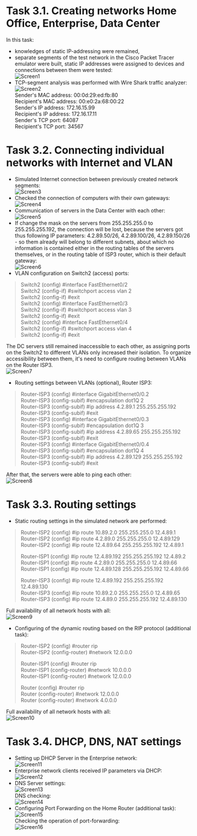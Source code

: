# Task 3.1. Creating networks Home Office, Enterprise, Data Center  
 In this task:  
 - knowledges of static IP-addressing were remained,  
 - separate segments of the test network in the Cisco Packet Tracer emulator were built, static IP addresses were assigned to devices and connections between them were tested:  
 ![Screen1](./task_images/Screenshot_1.png)  
 - TCP-segment analysis was performed with Wire Shark traffic analyzer:  
 ![Screen2](./task_images/Screenshot_2.png)  
 Sender's MAC address: 00:0d:29:ed:fb:80  
 Recipient's MAC address: 00:e0:2a:68:00:22  
 Sender's IP address: 172.16.15.99  
 Recipient's IP address: 172.16.17.11  
 Sender's TCP port: 64087  
 Recipient's TCP port: 34567  

# Task 3.2. Connecting individual networks with Internet and VLAN  
 - Simulated Internet connection between previously created network segments:  
 ![Screen3](./task_images/Screenshot_3.png)  
 - Checked the connection of computers with their own gateways:  
 ![Screen4](./task_images/Screenshot_4.png)  
 - Communication of servers in the Data Center with each other:  
 ![Screen5](./task_images/Screenshot_5.png)  
 - If change the mask on the servers from 255.255.255.0 to 255.255.255.192, the connection will be lost, because the servers got thus following IP parameters: 4.2.89.50/26, 4.2.89.100/26, 4.2.89.150/26 - so them already will belong to different subnets, about which no information is contained either in the routing tables of the servers themselves, or in the routing table of ISP3 router, which is their default gateway:  
 ![Screen6](./task_images/Screenshot_6.png)  
 - VLAN configuration on Switch2 (access) ports:  

 > Switch2 (config) #interface FastEthernet0/2  
 > Switch2 (config-if) #switchport access vlan 2  
 > Switch2 (config-if) #exit  
 > Switch2 (config) #interface FastEthernet0/3  
 > Switch2 (config-if) #switchport access vlan 3  
 > Switch2 (config-if) #exit  
 > Switch2 (config) #interface FastEthernet0/4  
 > Switch2 (config-if) #switchport access vlan 4  
 > Switch2 (config-if) #exit  

 The DC servers still remained inaccessible to each other, as assigning ports on the Switch2 to different VLANs only increased their isolation. To organize accessibility between them, it's need to configure routing between VLANs on the Router ISP3.  
 ![Screen7](./task_images/Screenshot_7.png)  
 - Routing settings between VLANs (optional), Router ISP3:  

 > Router-ISP3 (config) #interface GigabitEthernet0/0.2  
 > Router-ISP3 (config-subif) #encapsulation dot1Q 2  
 > Router-ISP3 (config-subif) #ip address 4.2.89.1 255.255.255.192  
 > Router-ISP3 (config-subif) #exit  
 > Router-ISP3 (config) #interface GigabitEthernet0/0.3  
 > Router-ISP3 (config-subif) #encapsulation dot1Q 3  
 > Router-ISP3 (config-subif) #ip address 4.2.89.65 255.255.255.192  
 > Router-ISP3 (config-subif) #exit  
 > Router-ISP3 (config) #interface GigabitEthernet0/0.4  
 > Router-ISP3 (config-subif) #encapsulation dot1Q 4  
 > Router-ISP3 (config-subif) #ip address 4.2.89.129 255.255.255.192  
 > Router-ISP3 (config-subif) #exit  

 After that, the servers were able to ping each other:  
 ![Screen8](./task_images/Screenshot_8.png)  

# Task 3.3. Routing settings  
 - Static routing settings in the simulated network are performed:  

 > Router-ISP2 (config) #ip route 10.89.2.0 255.255.255.0 12.4.89.1  
 > Router-ISP2 (config) #ip route 4.2.89.0 255.255.255.0 12.4.89.129  
 > Router-ISP2 (config) #ip route 12.4.89.64 255.255.255.192 12.4.89.1  
 >  
 > Router-ISP1 (config) #ip route 12.4.89.192 255.255.255.192 12.4.89.2  
 > Router-ISP1 (config) #ip route 4.2.89.0 255.255.255.0 12.4.89.66  
 > Router-ISP1 (config) #ip route 12.4.89.128 255.255.255.192 12.4.89.66  
 >  
 > Router-ISP3 (config) #ip route 12.4.89.192 255.255.255.192 12.4.89.130  
 > Router-ISP3 (config) #ip route 10.89.2.0 255.255.255.0 12.4.89.65  
 > Router-ISP3 (config) #ip route 12.4.89.0 255.255.255.192 12.4.89.130  

 Full availability of all network hosts with all:  
 ![Screen9](./task_images/Screenshot_9.png)  

 - Configuring of the dynamic routing based on the RIP protocol (additional task):  

 > Router-ISP2 (config) #router rip  
 > Router-ISP2 (config-router) #network 12.0.0.0  
 >  
 > Router-ISP1 (config) #router rip  
 > Router-ISP1 (config-router) #network 10.0.0.0  
 > Router-ISP1 (config-router) #network 12.0.0.0  
 >  
 > Router (config) #router rip  
 > Router (config-router) #network 12.0.0.0  
 > Router (config-router) #network 4.0.0.0  

 Full availability of all network hosts with all:  
 ![Screen10](./task_images/Screenshot_10.png)  

# Task 3.4. DHCP, DNS, NAT settings  
 - Setting up DHCP Server in the Enterprise network:  
 ![Screen11](./task_images/Screenshot_11.png)  
 - Enterprise network clients received IP parameters via DHCP:  
 ![Screen12](./task_images/Screenshot_12.png)  
 - DNS Server settings:  
 ![Screen13](./task_images/Screenshot_13.png)  
 DNS checking:  
 ![Screen14](./task_images/Screenshot_14.png)  
 - Configuring Port Forwarding on the Home Router (additional task):  
 ![Screen15](./task_images/Screenshot_15.png)  
 Checking the operation of port-forwarding:  
 ![Screen16](./task_images/Screenshot_16.png)  
